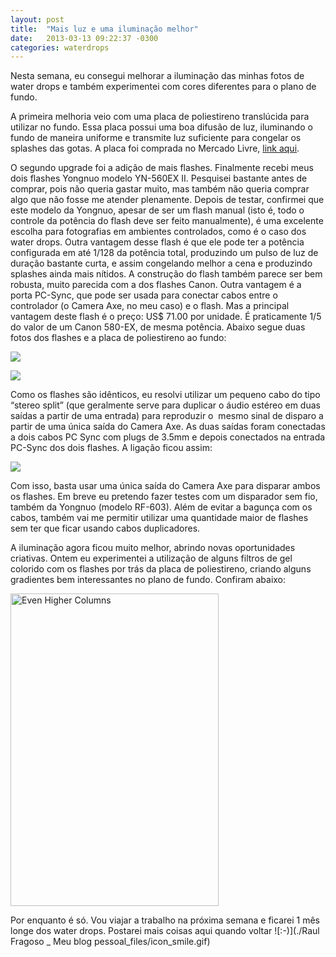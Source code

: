 ```yaml
---
layout: post
title:  "Mais luz e uma iluminação melhor"
date:   2013-03-13 09:22:37 -0300
categories: waterdrops
---
```


Nesta semana, eu consegui melhorar a iluminação das minhas fotos de water drops e também experimentei com cores diferentes para o plano de fundo.

A primeira melhoria veio com uma placa de poliestireno translúcida para utilizar no fundo. Essa placa possui uma boa difusão de luz, iluminando o fundo de maneira uniforme e transmite luz suficiente para congelar os splashes das gotas. A placa foi comprada no Mercado Livre, [link aqui](http://produto.mercadolivre.com.br/MLB-469603744-chapa-ps-cristal-fum-branco-leitoso-50x50cm-3mm-acrilico-_JM).

O segundo upgrade foi a adição de mais flashes. Finalmente recebi meus dois flashes Yongnuo modelo YN-560EX II. Pesquisei bastante antes de comprar, pois não queria gastar muito, mas também não queria comprar algo que não fosse me atender plenamente. Depois de testar, confirmei que este modelo da Yongnuo, apesar de ser um flash manual (isto é, todo o controle da potência do flash deve ser feito manualmente), é uma excelente escolha para fotografias em ambientes controlados, como é o caso dos water drops. Outra vantagem desse flash é que ele pode ter a potência configurada em até 1/128 da potência total, produzindo um pulso de luz de duração bastante curta, e assim congelando melhor a cena e produzindo splashes ainda mais nítidos. A construção do flash também parece ser bem robusta, muito parecida com a dos flashes Canon. Outra vantagem é a porta PC-Sync, que pode ser usada para conectar cabos entre o controlador (o Camera Axe, no meu caso) e o flash. Mas a principal vantagem deste flash é o preço: US$ 71.00 por unidade. É praticamente 1/5 do valor de um Canon 580-EX, de mesma potência. Abaixo segue duas fotos dos flashes e a placa de poliestireno ao fundo:

![](https://lh4.googleusercontent.com/-PQ0fBQoz_Po/UUKuIy7qBVI/AAAAAAAAEQA/VvEp03Ypn0M/s640/IMG_8518.jpg)

![](https://lh5.googleusercontent.com/-27ZbvpAX7Is/UUKt7c7RHdI/AAAAAAAAEQA/x7siKG3TwP4/s640/IMG_8519.jpg)

Como os flashes são idênticos, eu resolvi utilizar um pequeno cabo do tipo “stereo split” (que geralmente serve para duplicar o áudio estéreo em duas saídas a partir de uma entrada) para reproduzir o &nbsp;mesmo sinal de disparo a partir de uma única saída do Camera Axe. As duas saídas foram conectadas a dois cabos PC Sync com plugs de 3.5mm e depois conectados na entrada PC-Sync dos dois flashes. A ligação ficou assim:

![](https://lh6.googleusercontent.com/-k6RUEq1HMCc/UUKuLn7t_eI/AAAAAAAAEQA/7Trem60_aW0/s640/IMG_8521.jpg)

Com isso, basta usar uma única saída do Camera Axe para disparar ambos os flashes. Em breve eu pretendo fazer testes com um disparador sem fio, também da Yongnuo (modelo RF-603). Além de evitar a bagunça com os cabos, também vai me permitir utilizar uma quantidade maior de flashes sem ter que ficar usando cabos duplicadores.

A iluminação agora ficou muito melhor, abrindo novas oportunidades criativas. Ontem eu experimentei a utilização de alguns filtros de gel colorido com os flashes por trás da placa de poliestireno, criando alguns gradientes bem interessantes no plano de fundo. Confiram abaixo:

<a data-flickr-embed="true" data-header="true" data-footer="true"  href="https://www.flickr.com/photos/raul-fragoso/albums/72157632995642085" title="Even Higher Columns"><img src="https://c6.staticflickr.com/9/8102/8554951173_459e015bac.jpg" width="333" height="500" alt="Even Higher Columns"></a><script async src="//embedr.flickr.com/assets/client-code.js" charset="utf-8"></script>

Por enquanto é só. Vou viajar a trabalho na próxima semana e ficarei 1 mês longe dos water drops. Postarei mais coisas aqui quando voltar ![:-)](./Raul Fragoso _ Meu blog pessoal_files/icon_smile.gif)
